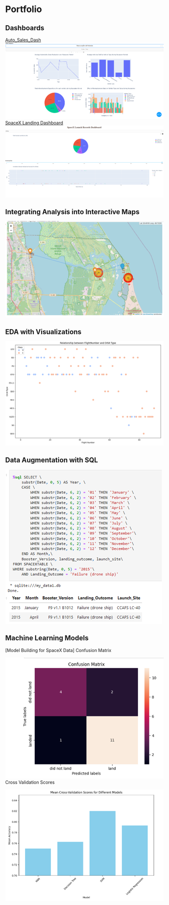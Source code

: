# Portfolio
## Dashboards
[Auto_Sales_Dash](https://github.com/tjcolla/tjcolla.github.io/blob/main/scripts/Auto_Sales_Dash/Auto_Sales_Dash.py)
![Recession Year Sales Metrics](https://github.com/tjcolla/ibm_course/blob/main/images/RecessionReportgraphs.PNG?raw=true)
[SpaceX Landing Dashboard](https://github.com/tjcolla/ibm_course/blob/main/scripts/spacex_dash_app.py)
![SpaceX Landing Analysis](https://github.com/tjcolla/ibm_course/blob/main/images/Full_dashboard.PNG?raw=true)
## Integrating Analysis into Interactive Maps
![Nearest Selected Landmarks](https://github.com/tjcolla/ibm_course/blob/main/images/Nearest_all.PNG?raw=true)

## EDA with Visualizations
![Scatter Plot SpaceX](https://github.com/tjcolla/ibm_course/blob/main/images/Scatter_Flight_Orbit.PNG?raw=true)
## Data Augmentation with SQL
![Date Augmentation](https://github.com/tjcolla/ibm_course/blob/main/images/SQL_Date_augmentation.PNG?raw=true)

## Machine Learning Models
[Model Building for SpaceX Data]
Confusion Matrix

![Confusion Matrix](https://github.com/tjcolla/ibm_course/blob/main/images/dtree_confusion_matrix_landings.PNG?raw=true)
Cross Validation Scores

![Cross Validation](https://github.com/tjcolla/ibm_course/blob/main/images/Cross-Validation_bar.PNG?raw=true)
